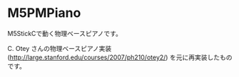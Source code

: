 # M5PMPiano

M5StickCで動く物理ベースピアノです。

C. Otey さんの物理ベースピアノ実装(http://large.stanford.edu/courses/2007/ph210/otey2/) を元に再実装したものです。


